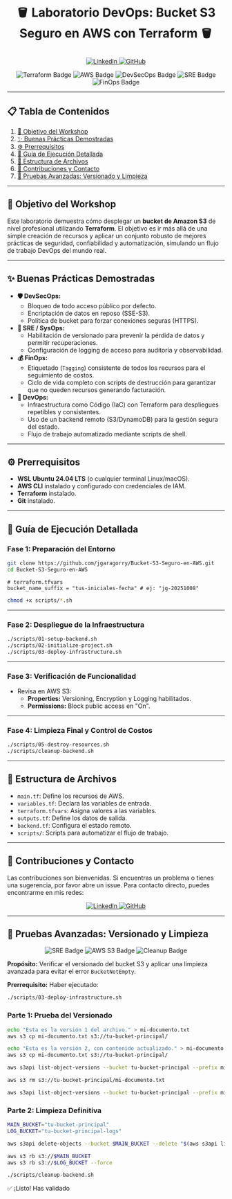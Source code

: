 <h1>
  <p align="center">
    🪣 Laboratorio DevOps: Bucket S3 Seguro en AWS con Terraform 🪣
  </p>
</h1>

<p align="center">
  <a href="https://www.linkedin.com/in/jorge-garagorry-a6078652/" target="_blank">
    <img src="https://img.shields.io/badge/LinkedIn-0077B5?style=for-the-badge&logo=linkedin&logoColor=white" alt="LinkedIn">
  </a>
  <a href="https://github.com/jgaragorry" target="_blank">
    <img src="https://img.shields.io/badge/GitHub-181717?style=for-the-badge&logo=github&logoColor=white" alt="GitHub">
  </a>
</p>

<p align="center">
  <img src="https://img.shields.io/badge/Terraform-623CE4?style=for-the-badge&logo=terraform&logoColor=white" alt="Terraform Badge">
  <img src="https://img.shields.io/badge/AWS-232F3E?style=for-the-badge&logo=amazon-aws&logoColor=white" alt="AWS Badge">
  <img src="https://img.shields.io/badge/DevSecOps-0A0A0A?style=for-the-badge&logo=security&logoColor=white" alt="DevSecOps Badge">
  <img src="https://img.shields.io/badge/SRE-0052CC?style=for-the-badge&logo=datadog&logoColor=white" alt="SRE Badge">
  <img src="https://img.shields.io/badge/FinOps-28A745?style=for-the-badge&logo=dollar-sign&logoColor=white" alt="FinOps Badge">
</p>

---

## 📋 Tabla de Contenidos

1. [🎯 Objetivo del Workshop](#-objetivo-del-workshop)  
2. [✨ Buenas Prácticas Demostradas](#-buenas-prácticas-demostradas)  
3. [⚙️ Prerrequisitos](#️-prerrequisitos)  
4. [🚀 Guía de Ejecución Detallada](#-guía-de-ejecución-detallada)  
5. [📁 Estructura de Archivos](#-estructura-de-archivos)  
6. [🤝 Contribuciones y Contacto](#-contribuciones-y-contacto)  
7. [🧪 Pruebas Avanzadas: Versionado y Limpieza](#-pruebas-avanzadas-versionado-y-limpieza)

---

## 🎯 Objetivo del Workshop

Este laboratorio demuestra cómo desplegar un **bucket de Amazon S3** de nivel profesional utilizando **Terraform**. El objetivo es ir más allá de una simple creación de recursos y aplicar un conjunto robusto de mejores prácticas de seguridad, confiabilidad y automatización, simulando un flujo de trabajo DevOps del mundo real.

---

## ✨ Buenas Prácticas Demostradas

- **🛡️ DevSecOps:**
  - Bloqueo de todo acceso público por defecto.
  - Encriptación de datos en reposo (SSE-S3).
  - Política de bucket para forzar conexiones seguras (HTTPS).
- **🔄 SRE / SysOps:**
  - Habilitación de versionado para prevenir la pérdida de datos y permitir recuperaciones.
  - Configuración de logging de acceso para auditoría y observabilidad.
- **💰 FinOps:**
  - Etiquetado (`Tagging`) consistente de todos los recursos para el seguimiento de costos.
  - Ciclo de vida completo con scripts de destrucción para garantizar que no queden recursos generando facturación.
- **🤖 DevOps:**
  - Infraestructura como Código (IaC) con Terraform para despliegues repetibles y consistentes.
  - Uso de un backend remoto (S3/DynamoDB) para la gestión segura del estado.
  - Flujo de trabajo automatizado mediante scripts de shell.

---

## ⚙️ Prerrequisitos

- **WSL Ubuntu 24.04 LTS** (o cualquier terminal Linux/macOS).  
- **AWS CLI** instalado y configurado con credenciales de IAM.  
- **Terraform** instalado.  
- **Git** instalado.  

---

## 🚀 Guía de Ejecución Detallada

### Fase 1: Preparación del Entorno

```bash
git clone https://github.com/jgaragorry/Bucket-S3-Seguro-en-AWS.git
cd Bucket-S3-Seguro-en-AWS
```

```hcl
# terraform.tfvars
bucket_name_suffix = "tus-iniciales-fecha" # ej: "jg-20251008"
```

```bash
chmod +x scripts/*.sh
```

---

### Fase 2: Despliegue de la Infraestructura

```bash
./scripts/01-setup-backend.sh
./scripts/02-initialize-project.sh
./scripts/03-deploy-infrastructure.sh
```

---

### Fase 3: Verificación de Funcionalidad

- Revisa en AWS S3:
  - **Properties:** Versioning, Encryption y Logging habilitados.  
  - **Permissions:** Block public access en "On".

---

### Fase 4: Limpieza Final y Control de Costos

```bash
./scripts/05-destroy-resources.sh
./scripts/cleanup-backend.sh
```

---

## 📁 Estructura de Archivos

- `main.tf`: Define los recursos de AWS.  
- `variables.tf`: Declara las variables de entrada.  
- `terraform.tfvars`: Asigna valores a las variables.  
- `outputs.tf`: Define los datos de salida.  
- `backend.tf`: Configura el estado remoto.  
- `scripts/`: Scripts para automatizar el flujo de trabajo.

---

## 🤝 Contribuciones y Contacto

Las contribuciones son bienvenidas. Si encuentras un problema o tienes una sugerencia, por favor abre un issue. Para contacto directo, puedes encontrarme en mis redes:

<p align="center">
  <a href="https://www.linkedin.com/in/jorge-garagorry-a6078652/" target="_blank">
    <img src="https://img.shields.io/badge/LinkedIn-0077B5?style=for-the-badge&logo=linkedin&logoColor=white" alt="LinkedIn">
  </a>
  <a href="https://github.com/jgaragorry" target="_blank">
    <img src="https://img.shields.io/badge/GitHub-181717?style=for-the-badge&logo=github&logoColor=white" alt="GitHub">
  </a>
</p>

---

## 🧪 Pruebas Avanzadas: Versionado y Limpieza

<p align="center">
  <img src="https://img.shields.io/badge/SRE-Test-0052CC?style=for-the-badge&logo=datadog&logoColor=white" alt="SRE Badge">
  <img src="https://img.shields.io/badge/AWS-S3-FF9900?style=for-the-badge&logo=amazon-aws&logoColor=white" alt="AWS S3 Badge">
  <img src="https://img.shields.io/badge/Cleanup-Automation-28A745?style=for-the-badge&logo=power-shell&logoColor=white" alt="Cleanup Badge">
</p>

**Propósito:** Verificar el versionado del bucket S3 y aplicar una limpieza avanzada para evitar el error `BucketNotEmpty`.

**Prerrequisito:** Haber ejecutado:

```bash
./scripts/03-deploy-infrastructure.sh
```

### Parte 1: Prueba del Versionado

```bash
echo "Esta es la versión 1 del archivo." > mi-documento.txt
aws s3 cp mi-documento.txt s3://tu-bucket-principal/

echo "Esta es la versión 2, con contenido actualizado." > mi-documento.txt
aws s3 cp mi-documento.txt s3://tu-bucket-principal/

aws s3api list-object-versions --bucket tu-bucket-principal --prefix mi-documento.txt

aws s3 rm s3://tu-bucket-principal/mi-documento.txt

aws s3api list-object-versions --bucket tu-bucket-principal --prefix mi-documento.txt
```

### Parte 2: Limpieza Definitiva

```bash
MAIN_BUCKET="tu-bucket-principal"
LOG_BUCKET="tu-bucket-principal-logs"

aws s3api delete-objects --bucket $MAIN_BUCKET --delete "$(aws s3api list-object-versions --bucket $MAIN_BUCKET --query='{Objects: concat(Versions, DeleteMarkers)[].{Key:Key,VersionId:VersionId}}')" > /dev/null

aws s3 rb s3://$MAIN_BUCKET
aws s3 rb s3://$LOG_BUCKET --force

./scripts/cleanup-backend.sh
```

✅ ¡Listo! Has validado
